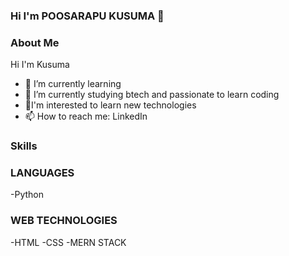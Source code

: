 ### Hi I'm POOSARAPU KUSUMA 👋




### About Me ###

Hi I'm Kusuma

- 🌱 I’m currently learning
- 👯 I’m currently studying btech and passionate to learn coding 
- 👀I'm interested to learn new technologies
- 📫 How to reach me: LinkedIn



### Skills ###

### LANGUAGES ###

-Python
### WEB TECHNOLOGIES ###

-HTML
-CSS
-MERN STACK
